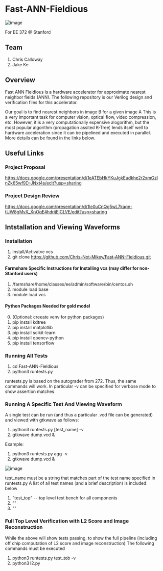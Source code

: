 # Fast-ANN-Fieldious

![image](https://user-images.githubusercontent.com/54165966/165867879-52a9eb76-753d-4341-ba2a-b99ad0ebb708.png)


For EE 372 @ Stanford


## Team
1. Chris Calloway 
2. Jake Ke

## Overview

Fast ANN Fieldious is a hardware accelerator for approximate nearest neighbor fields (ANN). The following repository is our Verilog design and verification files for this accelerator.


Our goal is to find nearest neighbors in image B for a given image A
This is a very important task for computer vision, optical flow, video compression, etc.
However, it is a very computationally expensive alogorithm, but the most popular algorithm (propagation assited K-Tree) lends itself well to hardware acceleration since it can be pipelined and executed in parallel. More details can be found in the links below.



## Useful Links

### Project Proposal

https://docs.google.com/presentation/d/1eATEbHkYKuJgkEudkhe2r2xmGzlnZk65wf9D-JNxt4s/edit?usp=sharing

### Project Design Review

https://docs.google.com/presentation/d/1Ie0uCnQg5wL7kaqn-tUW8gMvX_XnOqE4hdrijEjCLVE/edit?usp=sharing


## Intstallation and Viewing Waveforms

### Installation
1. Install/Activatve vcs
2. git clone https://github.com/Chris-Not-Mikey/Fast-ANN-Fieldious.git


#### Farmshare Specific Instructions for Installing vcs (may differ for non-Stanford users)
1. /farmshare/home/classes/ee/admin/software/bin/centos.sh
2. module load base
3. module load vcs

#### Python Packages Needed for gold model 
0. (Optional: creeate venv for python packages)
1. pip install kdtree
2. pip install matplotlib
3. pip install scikit-learn
4. pip install opencv-python
5. pip install tensorflow




### Running All Tests 

1. cd Fast-ANN-Fieldious
2. python3 runtests.py 

runtests.py is based on the autograder from 272. Thus, the same commands will work.
In particular -v can be specified for verbose mode to show assertion matches


### Running A Specific Test And Viewing Waveform 

A single test can be run (and thus a particular .vcd file can be generated) and viewed with gtkwave as follows:

1. python3 runtests.py [test_name] -v
2. gtkwave dump.vcd &

Example:

1. python3 runtests.py agg -v
2. gtkwave dump.vcd &

![image](https://user-images.githubusercontent.com/54165966/165996749-ff3fa46b-96c2-44ea-9b0f-8baa945aaeec.png)





test_name must be a string that matches part of the test name specified in runtests.py
A list of all test names (and a brief description) is included below

1. "test_top" -- top level test bench for all components 
2. ""
3. ""



### Full Top Level Verification with L2 Score and Image Reconstruction

While the above will show tests passing, to show the full pipeline (including off chip computation of L2 score and image reconstruction)
The following commands must be executed

1.  python3 runtests.py test_tob -v
2.  python3 l2.py 





